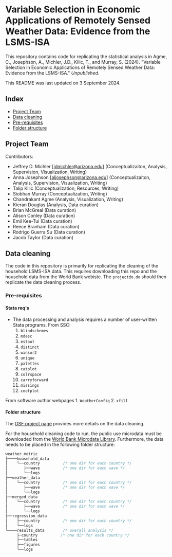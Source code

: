 # Variable Selection in Economic Applications of Remotely Sensed Weather Data: Evidence from the LSMS-ISA

This repository contains code for replicating the statistical analysis in Agme, C., Josephson, A., Michler, J.D., Kilic, T., and Murray, S. (2024). "Variable Selection in Economic Applications of Remotely Sensed Weather Data: Evidence from the LSMS-ISA." *Unpublished*.

This README was last updated on 3 September 2024. 

 ## Index

 - [Project Team](#project-team)
 - [Data cleaning](#data-cleaning)
 - [Pre-requisites](#pre-requisites)
 - [Folder structure](#folder-structure)

## Project Team

Contributors:
* Jeffrey D. Michler [jdmichler@arizona.edu] (Conceptualizaiton, Analysis, Supervision, Visualization, Writing)
* Anna Josephson [aljosephson@arizona.edu] (Conceptualizaiton, Analysis, Supervision, Visualization, Writing)
* Talip Kilic (Conceptualization, Resources, Writing)
* Siobhan Murray (Conceptualization, Writing)
* Chandrakant Agme (Analysis, Visualization, Writing)
* Kieran Douglas (Analysis, Data curation)
* Brian McGreal (Data curation)
* Alison Conley (Data curation)
* Emil Kee-Tui (Data curation)
* Reece Branham (Data curation)
* Rodrigo Guerra Su (Data curation)
* Jacob Taylor (Data curation)

## Data cleaning

The code in this repository is primarily for replicating the cleaning of the household LSMS-ISA data. This requires downloading this repo and the household data from the World Bank webiste. The `projectdo.do` should then replicate the data cleaning process.

### Pre-requisites

#### Stata req's

  * The data processing and analysis requires a number of user-written Stata programs. From SSC:
    1. `blindschemes`
    3. `mdesc`
    4. `estout`
    5. `distinct`
    6. `winsor2`
    7. `unique`
    8. `palettes`
    9. `catplot`
    10. `colrspace`
    11. `carryforward`
    12. `missings`
    13. `coefplot`

From software author webpages
    1. `WeatherConfig`
    2. `xfill`

#### Folder structure

The [OSF project page][1] provides more details on the data cleaning.

For the household cleaning code to run, the public use microdata must be downloaded from the [World Bank Microdata Library][2]. Furthermore, the data needs to be placed in the following folder structure:<br>

```stata
weather_metric
├────household_data      
│    └──country          /* one dir for each country */
│       ├──wave          /* one dir for each wave */
│       └──logs
├──weather_data
│    └──country          /* one dir for each country */
│       ├──wave          /* one dir for each wave */
│       └──logs
├──merged_data
│    └──country          /* one dir for each country */
│       ├──wave          /* one dir for each wave */
│       └──logs
├──regression_data
│    ├──country          /* one dir for each country */
│    └──logs
└────results_data        /* overall analysis */
     ├─country          /* one dir for each country */
     ├──tables
     ├──figures
     └──logs
```

  [1]: https://osf.io/8hnz5/
  [2]: https://www.worldbank.org/en/programs/lsms/initiatives/lsms-ISA
  [3]: https://openknowledge.worldbank.org/handle/10986/36643
